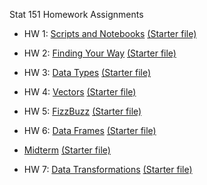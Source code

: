 
Stat 151 Homework Assignments

- HW 1: [Scripts and Notebooks](https://srvanderplas.github.io/stat151-homework/1-scripts-notebooks.html) [(Starter file)](https://raw.githubusercontent.com/srvanderplas/stat151-homework/main/1-scripts-notebooks.qmd)

- HW 2: [Finding Your Way](https://srvanderplas.github.io/stat151-homework/2-finding-your-way.html) [(Starter file)](https://raw.githubusercontent.com/srvanderplas/stat151-homework/main/2-finding-your-way.qmd)

- HW 3: [Data Types](https://srvanderplas.github.io/stat151-homework/3-data-types.html) [(Starter file)](https://raw.githubusercontent.com/srvanderplas/stat151-homework/main/3-data-types.qmd)

- HW 4: [Vectors](https://srvanderplas.github.io/stat151-homework/4-vectors.html) [(Starter file)](https://raw.githubusercontent.com/srvanderplas/stat151-homework/main/4-vectors.qmd)

- HW 5: [FizzBuzz](https://srvanderplas.github.io/stat151-homework/5-fizzbuzz.html) [(Starter file)](https://raw.githubusercontent.com/srvanderplas/stat151-homework/main/5-fizzbuzz.qmd)

- HW 6: [Data Frames](https://srvanderplas.github.io/stat151-homework/6-data-frames.html) [(Starter file)](https://raw.githubusercontent.com/srvanderplas/stat151-homework/main/6-data-frames.qmd)

- [Midterm](https://srvanderplas.github.io/stat151-homework/midterm.html) [(Starter file)](https://raw.githubusercontent.com/srvanderplas/stat151-homework/main/midterm.qmd)

- HW 7: [Data Transformations](https://srvanderplas.github.io/stat151-homework/7-data-transformations.html) [(Starter file)](https://raw.githubusercontent.com/srvanderplas/stat151-homework/main/7-data-transformations.qmd)
